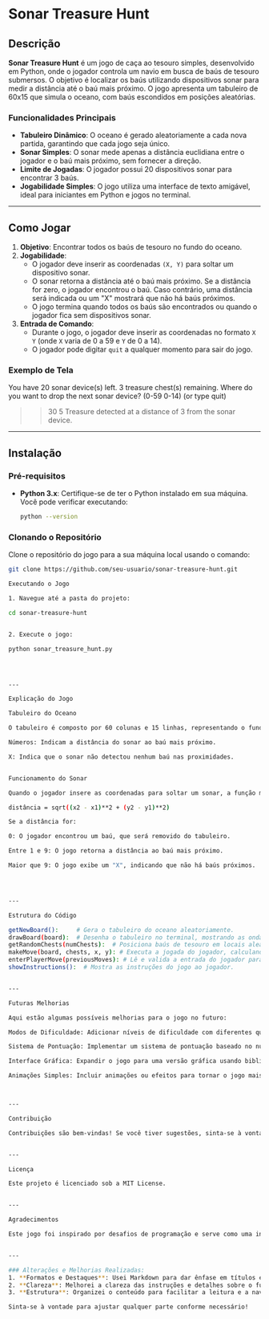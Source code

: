 # Sonar Treasure Hunt

## Descrição

**Sonar Treasure Hunt** é um jogo de caça ao tesouro simples, desenvolvido em Python, onde o jogador controla um navio em busca de baús de tesouro submersos. O objetivo é localizar os baús utilizando dispositivos sonar para medir a distância até o baú mais próximo. O jogo apresenta um tabuleiro de 60x15 que simula o oceano, com baús escondidos em posições aleatórias.

### Funcionalidades Principais

- **Tabuleiro Dinâmico**: O oceano é gerado aleatoriamente a cada nova partida, garantindo que cada jogo seja único.
- **Sonar Simples**: O sonar mede apenas a distância euclidiana entre o jogador e o baú mais próximo, sem fornecer a direção.
- **Limite de Jogadas**: O jogador possui 20 dispositivos sonar para encontrar 3 baús.
- **Jogabilidade Simples**: O jogo utiliza uma interface de texto amigável, ideal para iniciantes em Python e jogos no terminal.

---

## Como Jogar

1. **Objetivo**: Encontrar todos os baús de tesouro no fundo do oceano.
2. **Jogabilidade**:
   - O jogador deve inserir as coordenadas `(X, Y)` para soltar um dispositivo sonar.
   - O sonar retorna a distância até o baú mais próximo. Se a distância for zero, o jogador encontrou o baú. Caso contrário, uma distância será indicada ou um "X" mostrará que não há baús próximos.
   - O jogo termina quando todos os baús são encontrados ou quando o jogador fica sem dispositivos sonar.
3. **Entrada de Comando**:
   - Durante o jogo, o jogador deve inserir as coordenadas no formato `X Y` (onde `X` varia de 0 a 59 e `Y` de 0 a 14).
   - O jogador pode digitar `quit` a qualquer momento para sair do jogo.

### Exemplo de Tela

You have 20 sonar device(s) left. 3 treasure chest(s) remaining. Where do you want to drop the next sonar device? (0-59 0-14) (or type quit)

> > 30 5 Treasure detected at a distance of 3 from the sonar device.





---

## Instalação

### Pré-requisitos

- **Python 3.x**: Certifique-se de ter o Python instalado em sua máquina. Você pode verificar executando:

    ```bash
    python --version
    ```

### Clonando o Repositório

Clone o repositório do jogo para a sua máquina local usando o comando:

```bash
git clone https://github.com/seu-usuario/sonar-treasure-hunt.git

Executando o Jogo

1. Navegue até a pasta do projeto:

cd sonar-treasure-hunt


2. Execute o jogo:

python sonar_treasure_hunt.py




---

Explicação do Jogo

Tabuleiro do Oceano

O tabuleiro é composto por 60 colunas e 15 linhas, representando o fundo do oceano. Cada célula contém ~ ou   para simular as ondas. A cada jogada, o tabuleiro é atualizado para mostrar:

Números: Indicam a distância do sonar ao baú mais próximo.

X: Indica que o sonar não detectou nenhum baú nas proximidades.


Funcionamento do Sonar

Quando o jogador insere as coordenadas para soltar um sonar, a função makeMove() calcula a distância euclidiana do dispositivo até o baú mais próximo usando a fórmula:

distância = sqrt((x2 - x1)**2 + (y2 - y1)**2)

Se a distância for:

0: O jogador encontrou um baú, que será removido do tabuleiro.

Entre 1 e 9: O jogo retorna a distância ao baú mais próximo.

Maior que 9: O jogo exibe um "X", indicando que não há baús próximos.




---

Estrutura do Código

getNewBoard():     # Gera o tabuleiro do oceano aleatoriamente.
drawBoard(board):  # Desenha o tabuleiro no terminal, mostrando as ondas do oceano e as jogadas do jogador.
getRandomChests(numChests):  # Posiciona baús de tesouro em locais aleatórios do oceano.
makeMove(board, chests, x, y): # Executa a jogada do jogador, calculando a distância até o baú mais próximo e atualizando o tabuleiro.
enterPlayerMove(previousMoves): # Lê e valida a entrada do jogador para garantir que as coordenadas estejam corretas.
showInstructions():  # Mostra as instruções do jogo ao jogador.


---

Futuras Melhorias

Aqui estão algumas possíveis melhorias para o jogo no futuro:

Modos de Dificuldade: Adicionar níveis de dificuldade com diferentes quantidades de baús e dispositivos sonar.

Sistema de Pontuação: Implementar um sistema de pontuação baseado no número de tentativas utilizadas.

Interface Gráfica: Expandir o jogo para uma versão gráfica usando bibliotecas como Pygame.

Animações Simples: Incluir animações ou efeitos para tornar o jogo mais visualmente dinâmico.



---

Contribuição

Contribuições são bem-vindas! Se você tiver sugestões, sinta-se à vontade para abrir uma issue ou enviar um pull request.


---

Licença

Este projeto é licenciado sob a MIT License.


---

Agradecimentos

Este jogo foi inspirado por desafios de programação e serve como uma introdução divertida ao desenvolvimento de jogos simples com Python. Agradeço a todos que contribuíram e forneceram feedback!


---

### Alterações e Melhorias Realizadas:
1. **Formatos e Destaques**: Usei Markdown para dar ênfase em títulos e seções.
2. **Clareza**: Melhorei a clareza das instruções e detalhes sobre o funcionamento do jogo.
3. **Estrutura**: Organizei o conteúdo para facilitar a leitura e a navegação.

Sinta-se à vontade para ajustar qualquer parte conforme necessário!

